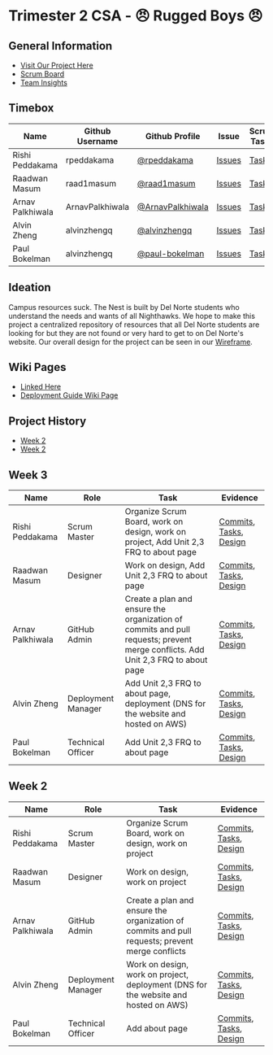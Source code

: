 # Trimester 2 CSA - 😠 Rugged Boys 😠

## General Information
- [Visit Our Project Here](https://dnhsnest.tk)
- [Scrum Board](https://github.com/rpeddakama/Tri-2-CSA-Project/projects/1)
- [Team Insights](https://github.com/rpeddakama/Tri-2-CSA-Project/graphs/contributors)

## Timebox
| Name | Github Username | Github Profile | Issue | Scrum Tasks | Journals | Commits |
| - | - | - | - | - | - | - |
| Rishi Peddakama | rpeddakama | [@rpeddakama](https://github.com/rpeddakama) | [Issues](https://github.com/rpeddakama/Tri-2-CSA-Project/issues/assigned/rpeddakama) | [Tasks](https://github.com/rpeddakama/Tri-2-CSA-Project/projects/1?card_filter_query=assignee%3Arpeddakama) | [Journal](https://docs.google.com/document/d/1vxzWnE3vU9BzimUlZjcTz79fNOBTLcT7G4B1LLMhNEw/edit?usp=sharing) | [Commits](https://github.com/rpeddakama/Tri-2-CSA-Project/commits?author=rpeddakama) |
| Raadwan Masum | raad1masum | [@raad1masum](https://github.com/raad1masum) | [Issues](https://github.com/rpeddakama/Tri-2-CSA-Project/issues/assigned/raad1masum) | [Tasks](https://github.com/rpeddakama/Tri-2-CSA-Project/projects/1?card_filter_query=assignee%3Araad1masum) | [Journal](https://docs.google.com/document/d/1XdgObYAPpPuwJi6Kvq3mPO6OQn05WOdcwZ73aTua7e8/edit?usp=sharing) | [Commits](https://github.com/rpeddakama/Tri-2-CSA-Project/commits?author=raad1masum) |
| Arnav Palkhiwala | ArnavPalkhiwala | [@ArnavPalkhiwala](https://github.com/ArnavPalkhiwala) | [Issues](https://github.com/rpeddakama/Tri-2-CSA-Project/issues/assigned/ArnavPalkhiwala) | [Tasks](https://github.com/rpeddakama/Tri-2-CSA-Project/projects/1?card_filter_query=assignee%3AArnavPalkhiwala) | [Journal](https://docs.google.com/document/d/1AK-Ri786nF8B7l2KveAWyUsA_whhBFCN9nLohUo_6_Q/edit?usp=sharing) | [Commits](https://github.com/rpeddakama/Tri-2-CSA-Project/commits?author=ArnavPalkhiwala) |
| Alvin Zheng | alvinzhengq | [@alvinzhengq](https://github.com/alvinzhengq) | [Issues](https://github.com/rpeddakama/Tri-2-CSA-Project/issues/assigned/alvinzhengq) | [Tasks](https://github.com/rpeddakama/Tri-2-CSA-Project/projects/1?card_filter_query=assignee%3Aalvinzhengq) | [TODO]() | [Commits](https://github.com/rpeddakama/Tri-2-CSA-Project/commits?author=alvinzhengq) |
| Paul Bokelman | alvinzhengq | [@paul-bokelman](https://github.com/paul-bokelman) | [Issues](https://github.com/rpeddakama/Tri-2-CSA-Project/issues/assigned/paul-bokelman) | [Tasks](https://github.com/rpeddakama/Tri-2-CSA-Project/projects/1?card_filter_query=assignee%3APaul-Bokelman) | [TODO]() | [Commits](https://github.com/rpeddakama/Tri-2-CSA-Project/commits?author=paul-bokelman) |

## Ideation
Campus resources suck. The Nest is built by Del Norte students who understand the needs and wants of all Nighthawks. We hope to make this project a centralized repository of resources that all Del Norte students are looking for but they are not found or very hard to get to on Del Norte's website. Our overall design for the project can be seen in our [Wireframe](https://www.figma.com/file/MXRw08pdG3NeZhkbbfcwWg/Website?node-id=0%3A1).

## Wiki Pages
- [Linked Here](https://docs.google.com/document/d/1o2t9mfTEV6JXODErKaMG_Cecv9VgEi5BkTt7QeLzkR4/edit)
- [Deployment Guide Wiki Page](https://github.com/rpeddakama/Tri-2-CSA-Project/wiki/Deployment-Guide)

## Project History
- [Week 2](https://github.com/rpeddakama/Tri-2-CSA-Project#week-2)
- [Week 2](https://github.com/rpeddakama/Tri-2-CSA-Project#week-3)

## Week 3
| Name | Role | Task | Evidence |
| - | - | - | - |
| Rishi Peddakama | Scrum Master | Organize Scrum Board, work on design, work on project, Add Unit 2,3 FRQ to about page | [Commits](https://github.com/rpeddakama/Tri-2-CSA-Project/commits/master), [Tasks](https://github.com/rpeddakama/Tri-2-CSA-Project/projects/1?card_filter_query=assignee%3Arpeddakama+label%3A%22week+3%22), [Design](https://www.figma.com/file/MXRw08pdG3NeZhkbbfcwWg/Website?node-id=0%3A1) |
| Raadwan Masum | Designer | Work on design, Add Unit 2,3 FRQ to about page | [Commits](https://github.com/rpeddakama/Tri-2-CSA-Project/commits/master), [Tasks](https://github.com/rpeddakama/Tri-2-CSA-Project/projects/1?card_filter_query=assignee%3Araad1masum+label%3A%22week+3%22), [Design](https://www.figma.com/file/MXRw08pdG3NeZhkbbfcwWg/Website?node-id=0%3A1) |
| Arnav Palkhiwala | GitHub Admin | Create a plan and ensure the organization of commits and pull requests; prevent merge conflicts. Add Unit 2,3 FRQ to about page | [Commits](https://github.com/rpeddakama/Tri-2-CSA-Project/commits/master), [Tasks](https://github.com/rpeddakama/Tri-2-CSA-Project/projects/1?card_filter_query=assignee%3AArnavPalkhiwala+label%3A%22week+3%22), [Design](https://www.figma.com/file/MXRw08pdG3NeZhkbbfcwWg/Website?node-id=0%3A1) |
| Alvin Zheng | Deployment Manager | Add Unit 2,3 FRQ to about page, deployment (DNS for the website and hosted on AWS) | [Commits](https://github.com/rpeddakama/Tri-2-CSA-Project/commits/master), [Tasks](https://github.com/rpeddakama/Tri-2-CSA-Project/projects/1?card_filter_query=assignee%3Aalvinzhengq+label%3A%22week+3%22), [Design](https://www.figma.com/file/MXRw08pdG3NeZhkbbfcwWg/Website?node-id=0%3A1) |
| Paul Bokelman | Technical Officer | Add Unit 2,3 FRQ to about page | [Commits](https://github.com/rpeddakama/Tri-2-CSA-Project/commits/master), [Tasks](https://github.com/rpeddakama/Tri-2-CSA-Project/projects/1?card_filter_query=assignee%3Apaul-bokelman+label%3A%22week+3%22), [Design](https://www.figma.com/file/MXRw08pdG3NeZhkbbfcwWg/Website?node-id=0%3A1) |

## Week 2
| Name | Role | Task | Evidence |
| - | - | - | - |
| Rishi Peddakama | Scrum Master | Organize Scrum Board, work on design, work on project | [Commits](https://github.com/rpeddakama/Tri-2-CSA-Project/commits/master), [Tasks](https://github.com/rpeddakama/Tri-2-CSA-Project/projects/1?card_filter_query=assignee%3Arpeddakama+label%3A%22week+2%22), [Design](https://www.figma.com/file/MXRw08pdG3NeZhkbbfcwWg/Website?node-id=0%3A1) |
| Raadwan Masum | Designer | Work on design, work on project | [Commits](https://github.com/rpeddakama/Tri-2-CSA-Project/commits/master), [Tasks](https://github.com/rpeddakama/Tri-2-CSA-Project/projects/1?card_filter_query=assignee%3Araad1masum+label%3A%22week+2%22), [Design](https://www.figma.com/file/MXRw08pdG3NeZhkbbfcwWg/Website?node-id=0%3A1) |
| Arnav Palkhiwala | GitHub Admin | Create a plan and ensure the organization of commits and pull requests; prevent merge conflicts | [Commits](https://github.com/rpeddakama/Tri-2-CSA-Project/commits/master), [Tasks](https://github.com/rpeddakama/Tri-2-CSA-Project/projects/1?card_filter_query=assignee%3AArnavPalkhiwala+label%3A%22week+2%22), [Design](https://www.figma.com/file/MXRw08pdG3NeZhkbbfcwWg/Website?node-id=0%3A1) |
| Alvin Zheng | Deployment Manager | Work on design, work on project, deployment (DNS for the website and hosted on AWS) | [Commits](https://github.com/rpeddakama/Tri-2-CSA-Project/commits/master), [Tasks](https://github.com/rpeddakama/Tri-2-CSA-Project/projects/1?card_filter_query=assignee%3Aalvinzhengq+label%3A%22week+2%22), [Design](https://www.figma.com/file/MXRw08pdG3NeZhkbbfcwWg/Website?node-id=0%3A1) |
| Paul Bokelman | Technical Officer | Add about page | [Commits](https://github.com/rpeddakama/Tri-2-CSA-Project/commits/master), [Tasks](https://github.com/rpeddakama/Tri-2-CSA-Project/projects/1?card_filter_query=assignee%3Apaul-bokelman+label%3A%22week+2%22), [Design](https://www.figma.com/file/MXRw08pdG3NeZhkbbfcwWg/Website?node-id=0%3A1) |
